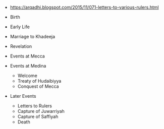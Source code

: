- https://arqadhi.blogspot.com/2015/11/071-letters-to-various-rulers.html

- Birth
- Early Life
- Marriage to Khadeeja
- Revelation
- Events at Mecca
- Events at Medina
	- Welcome
	- Treaty of Hudaibiyya
	- Conquest of Mecca
- Later Events
	- Letters to Rulers
	- Capture of Juwarriyah
	- Capture of Saffiyah
	- Death